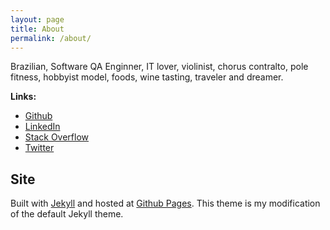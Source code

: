 ```yaml
---
layout: page
title: About
permalink: /about/
---
```


Brazilian, Software QA Enginner, IT lover, violinist, chorus contralto, pole fitness, hobbyist model, foods, wine tasting, traveler and dreamer.
  
__Links:__

* [Github][github]
* [LinkedIn][linkedin]
* [Stack Overflow][stack]
* [Twitter][twitter]


## Site ##

Built with [Jekyll][jekyll] and hosted at [Github Pages][gitpages]. This theme is my modification
of the default Jekyll theme.

[twitter]:http://twitter.com/hyrlamgeek
[github]:https://github.com/hyrlamiranda
[linkedin]: https://linkedin.com/in/hyrlamiranda
[stack]:http://stackoverflow.com/users/5744536/hyrla-miranda
[jekyll]: https://jekyllrb.com/
[gitpages]: https://pages.github.com/


